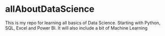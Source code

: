 # allAboutDataScience

This is my repo for learning all basics of Data Science. Starting with Python, SQL, Excel and Power BI.
It will also include a bit of Machine Learning
